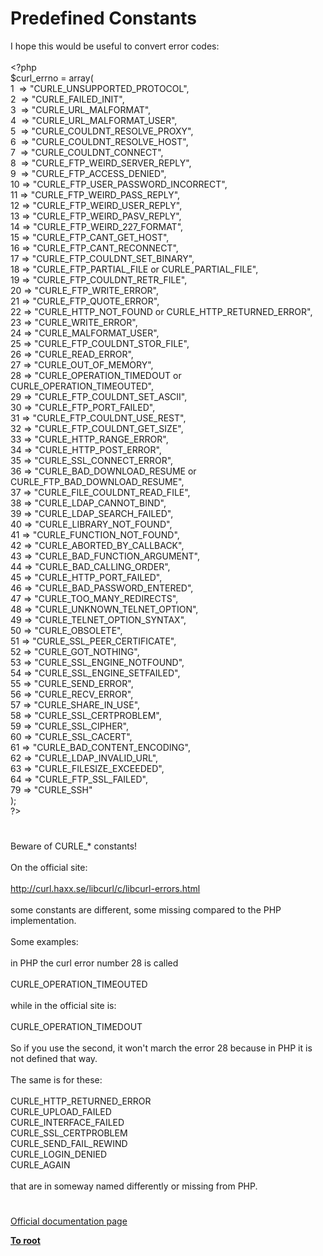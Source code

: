 # Predefined Constants




<div class="phpcode"><span class="html">
I hope this would be useful to convert error codes:<br><br><span class="default">&lt;?php<br>$curl_errno </span><span class="keyword">= array(<br></span><span class="default">1&#xA0; </span><span class="keyword">=&gt; </span><span class="string">&quot;CURLE_UNSUPPORTED_PROTOCOL&quot;</span><span class="keyword">,<br></span><span class="default">2&#xA0; </span><span class="keyword">=&gt; </span><span class="string">&quot;CURLE_FAILED_INIT&quot;</span><span class="keyword">,<br></span><span class="default">3&#xA0; </span><span class="keyword">=&gt; </span><span class="string">&quot;CURLE_URL_MALFORMAT&quot;</span><span class="keyword">,<br></span><span class="default">4&#xA0; </span><span class="keyword">=&gt; </span><span class="string">&quot;CURLE_URL_MALFORMAT_USER&quot;</span><span class="keyword">,<br></span><span class="default">5&#xA0; </span><span class="keyword">=&gt; </span><span class="string">&quot;CURLE_COULDNT_RESOLVE_PROXY&quot;</span><span class="keyword">,<br></span><span class="default">6&#xA0; </span><span class="keyword">=&gt; </span><span class="string">&quot;CURLE_COULDNT_RESOLVE_HOST&quot;</span><span class="keyword">,<br></span><span class="default">7&#xA0; </span><span class="keyword">=&gt; </span><span class="string">&quot;CURLE_COULDNT_CONNECT&quot;</span><span class="keyword">,<br></span><span class="default">8&#xA0; </span><span class="keyword">=&gt; </span><span class="string">&quot;CURLE_FTP_WEIRD_SERVER_REPLY&quot;</span><span class="keyword">,<br></span><span class="default">9&#xA0; </span><span class="keyword">=&gt; </span><span class="string">&quot;CURLE_FTP_ACCESS_DENIED&quot;</span><span class="keyword">,<br></span><span class="default">10 </span><span class="keyword">=&gt; </span><span class="string">&quot;CURLE_FTP_USER_PASSWORD_INCORRECT&quot;</span><span class="keyword">,<br></span><span class="default">11 </span><span class="keyword">=&gt; </span><span class="string">&quot;CURLE_FTP_WEIRD_PASS_REPLY&quot;</span><span class="keyword">,<br></span><span class="default">12 </span><span class="keyword">=&gt; </span><span class="string">&quot;CURLE_FTP_WEIRD_USER_REPLY&quot;</span><span class="keyword">,<br></span><span class="default">13 </span><span class="keyword">=&gt; </span><span class="string">&quot;CURLE_FTP_WEIRD_PASV_REPLY&quot;</span><span class="keyword">,<br></span><span class="default">14 </span><span class="keyword">=&gt; </span><span class="string">&quot;CURLE_FTP_WEIRD_227_FORMAT&quot;</span><span class="keyword">,<br></span><span class="default">15 </span><span class="keyword">=&gt; </span><span class="string">&quot;CURLE_FTP_CANT_GET_HOST&quot;</span><span class="keyword">,<br></span><span class="default">16 </span><span class="keyword">=&gt; </span><span class="string">&quot;CURLE_FTP_CANT_RECONNECT&quot;</span><span class="keyword">,<br></span><span class="default">17 </span><span class="keyword">=&gt; </span><span class="string">&quot;CURLE_FTP_COULDNT_SET_BINARY&quot;</span><span class="keyword">,<br></span><span class="default">18 </span><span class="keyword">=&gt; </span><span class="string">&quot;CURLE_FTP_PARTIAL_FILE or CURLE_PARTIAL_FILE&quot;</span><span class="keyword">,<br></span><span class="default">19 </span><span class="keyword">=&gt; </span><span class="string">&quot;CURLE_FTP_COULDNT_RETR_FILE&quot;</span><span class="keyword">,<br></span><span class="default">20 </span><span class="keyword">=&gt; </span><span class="string">&quot;CURLE_FTP_WRITE_ERROR&quot;</span><span class="keyword">,<br></span><span class="default">21 </span><span class="keyword">=&gt; </span><span class="string">&quot;CURLE_FTP_QUOTE_ERROR&quot;</span><span class="keyword">,<br></span><span class="default">22 </span><span class="keyword">=&gt; </span><span class="string">&quot;CURLE_HTTP_NOT_FOUND or CURLE_HTTP_RETURNED_ERROR&quot;</span><span class="keyword">,<br></span><span class="default">23 </span><span class="keyword">=&gt; </span><span class="string">&quot;CURLE_WRITE_ERROR&quot;</span><span class="keyword">,<br></span><span class="default">24 </span><span class="keyword">=&gt; </span><span class="string">&quot;CURLE_MALFORMAT_USER&quot;</span><span class="keyword">,<br></span><span class="default">25 </span><span class="keyword">=&gt; </span><span class="string">&quot;CURLE_FTP_COULDNT_STOR_FILE&quot;</span><span class="keyword">,<br></span><span class="default">26 </span><span class="keyword">=&gt; </span><span class="string">&quot;CURLE_READ_ERROR&quot;</span><span class="keyword">,<br></span><span class="default">27 </span><span class="keyword">=&gt; </span><span class="string">&quot;CURLE_OUT_OF_MEMORY&quot;</span><span class="keyword">,<br></span><span class="default">28 </span><span class="keyword">=&gt; </span><span class="string">&quot;CURLE_OPERATION_TIMEDOUT or CURLE_OPERATION_TIMEOUTED&quot;</span><span class="keyword">,<br></span><span class="default">29 </span><span class="keyword">=&gt; </span><span class="string">&quot;CURLE_FTP_COULDNT_SET_ASCII&quot;</span><span class="keyword">,<br></span><span class="default">30 </span><span class="keyword">=&gt; </span><span class="string">&quot;CURLE_FTP_PORT_FAILED&quot;</span><span class="keyword">,<br></span><span class="default">31 </span><span class="keyword">=&gt; </span><span class="string">&quot;CURLE_FTP_COULDNT_USE_REST&quot;</span><span class="keyword">,<br></span><span class="default">32 </span><span class="keyword">=&gt; </span><span class="string">&quot;CURLE_FTP_COULDNT_GET_SIZE&quot;</span><span class="keyword">,<br></span><span class="default">33 </span><span class="keyword">=&gt; </span><span class="string">&quot;CURLE_HTTP_RANGE_ERROR&quot;</span><span class="keyword">,<br></span><span class="default">34 </span><span class="keyword">=&gt; </span><span class="string">&quot;CURLE_HTTP_POST_ERROR&quot;</span><span class="keyword">,<br></span><span class="default">35 </span><span class="keyword">=&gt; </span><span class="string">&quot;CURLE_SSL_CONNECT_ERROR&quot;</span><span class="keyword">,<br></span><span class="default">36 </span><span class="keyword">=&gt; </span><span class="string">&quot;CURLE_BAD_DOWNLOAD_RESUME or CURLE_FTP_BAD_DOWNLOAD_RESUME&quot;</span><span class="keyword">,<br></span><span class="default">37 </span><span class="keyword">=&gt; </span><span class="string">&quot;CURLE_FILE_COULDNT_READ_FILE&quot;</span><span class="keyword">,<br></span><span class="default">38 </span><span class="keyword">=&gt; </span><span class="string">&quot;CURLE_LDAP_CANNOT_BIND&quot;</span><span class="keyword">,<br></span><span class="default">39 </span><span class="keyword">=&gt; </span><span class="string">&quot;CURLE_LDAP_SEARCH_FAILED&quot;</span><span class="keyword">,<br></span><span class="default">40 </span><span class="keyword">=&gt; </span><span class="string">&quot;CURLE_LIBRARY_NOT_FOUND&quot;</span><span class="keyword">,<br></span><span class="default">41 </span><span class="keyword">=&gt; </span><span class="string">&quot;CURLE_FUNCTION_NOT_FOUND&quot;</span><span class="keyword">,<br></span><span class="default">42 </span><span class="keyword">=&gt; </span><span class="string">&quot;CURLE_ABORTED_BY_CALLBACK&quot;</span><span class="keyword">,<br></span><span class="default">43 </span><span class="keyword">=&gt; </span><span class="string">&quot;CURLE_BAD_FUNCTION_ARGUMENT&quot;</span><span class="keyword">,<br></span><span class="default">44 </span><span class="keyword">=&gt; </span><span class="string">&quot;CURLE_BAD_CALLING_ORDER&quot;</span><span class="keyword">,<br></span><span class="default">45 </span><span class="keyword">=&gt; </span><span class="string">&quot;CURLE_HTTP_PORT_FAILED&quot;</span><span class="keyword">,<br></span><span class="default">46 </span><span class="keyword">=&gt; </span><span class="string">&quot;CURLE_BAD_PASSWORD_ENTERED&quot;</span><span class="keyword">,<br></span><span class="default">47 </span><span class="keyword">=&gt; </span><span class="string">&quot;CURLE_TOO_MANY_REDIRECTS&quot;</span><span class="keyword">,<br></span><span class="default">48 </span><span class="keyword">=&gt; </span><span class="string">&quot;CURLE_UNKNOWN_TELNET_OPTION&quot;</span><span class="keyword">,<br></span><span class="default">49 </span><span class="keyword">=&gt; </span><span class="string">&quot;CURLE_TELNET_OPTION_SYNTAX&quot;</span><span class="keyword">,<br></span><span class="default">50 </span><span class="keyword">=&gt; </span><span class="string">&quot;CURLE_OBSOLETE&quot;</span><span class="keyword">,<br></span><span class="default">51 </span><span class="keyword">=&gt; </span><span class="string">&quot;CURLE_SSL_PEER_CERTIFICATE&quot;</span><span class="keyword">,<br></span><span class="default">52 </span><span class="keyword">=&gt; </span><span class="string">&quot;CURLE_GOT_NOTHING&quot;</span><span class="keyword">,<br></span><span class="default">53 </span><span class="keyword">=&gt; </span><span class="string">&quot;CURLE_SSL_ENGINE_NOTFOUND&quot;</span><span class="keyword">,<br></span><span class="default">54 </span><span class="keyword">=&gt; </span><span class="string">&quot;CURLE_SSL_ENGINE_SETFAILED&quot;</span><span class="keyword">,<br></span><span class="default">55 </span><span class="keyword">=&gt; </span><span class="string">&quot;CURLE_SEND_ERROR&quot;</span><span class="keyword">,<br></span><span class="default">56 </span><span class="keyword">=&gt; </span><span class="string">&quot;CURLE_RECV_ERROR&quot;</span><span class="keyword">,<br></span><span class="default">57 </span><span class="keyword">=&gt; </span><span class="string">&quot;CURLE_SHARE_IN_USE&quot;</span><span class="keyword">,<br></span><span class="default">58 </span><span class="keyword">=&gt; </span><span class="string">&quot;CURLE_SSL_CERTPROBLEM&quot;</span><span class="keyword">,<br></span><span class="default">59 </span><span class="keyword">=&gt; </span><span class="string">&quot;CURLE_SSL_CIPHER&quot;</span><span class="keyword">,<br></span><span class="default">60 </span><span class="keyword">=&gt; </span><span class="string">&quot;CURLE_SSL_CACERT&quot;</span><span class="keyword">,<br></span><span class="default">61 </span><span class="keyword">=&gt; </span><span class="string">&quot;CURLE_BAD_CONTENT_ENCODING&quot;</span><span class="keyword">,<br></span><span class="default">62 </span><span class="keyword">=&gt; </span><span class="string">&quot;CURLE_LDAP_INVALID_URL&quot;</span><span class="keyword">,<br></span><span class="default">63 </span><span class="keyword">=&gt; </span><span class="string">&quot;CURLE_FILESIZE_EXCEEDED&quot;</span><span class="keyword">,<br></span><span class="default">64 </span><span class="keyword">=&gt; </span><span class="string">&quot;CURLE_FTP_SSL_FAILED&quot;</span><span class="keyword">,<br></span><span class="default">79 </span><span class="keyword">=&gt; </span><span class="string">&quot;CURLE_SSH&quot;<br></span><span class="keyword">);<br></span><span class="default">?&gt;</span>
</span>
</div>
  

#


<div class="phpcode"><span class="html">
Beware of CURLE_* constants!<br><br>On the official site:<br><br><a href="http://curl.haxx.se/libcurl/c/libcurl-errors.html" rel="nofollow" target="_blank">http://curl.haxx.se/libcurl/c/libcurl-errors.html</a><br><br>some constants are different, some missing compared to the PHP implementation.<br><br>Some examples:<br><br>in PHP the curl error number 28 is called<br><br>CURLE_OPERATION_TIMEOUTED<br><br>while in the official site is:<br><br>CURLE_OPERATION_TIMEDOUT<br><br>So if you use the second, it won&apos;t march the error 28 because in PHP it is not defined that way.<br><br>The same is for these:<br><br>CURLE_HTTP_RETURNED_ERROR<br>CURLE_UPLOAD_FAILED<br>CURLE_INTERFACE_FAILED<br>CURLE_SSL_CERTPROBLEM<br>CURLE_SEND_FAIL_REWIND<br>CURLE_LOGIN_DENIED<br>CURLE_AGAIN<br><br>that are in someway named differently or missing from PHP.</span>
</div>
  

#

[Official documentation page](https://www.php.net/manual/en/curl.constants.php)

**[To root](/README.md)**
